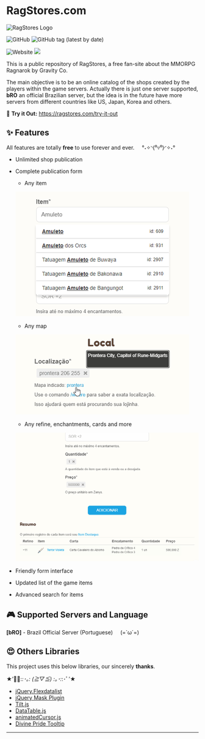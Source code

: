 # RagStores.com

![RagStores Logo](https://ragstores.com/wp-content/uploads/2020/06/logo_r.png)

![GitHub](https://img.shields.io/github/license/RagStores/RagStores)
![GitHub tag (latest by date)](https://img.shields.io/github/v/tag/RagStores/RagStores)

![Website](https://img.shields.io/website?down_color=red&down_message=offline&up_color=green&up_message=online&url=https%3A%2F%2Fragstores.com%2F)
![](https://img.shields.io/badge/server-bRO-blue)

This is a public repository of RagStores, a free fan-site about the MMORPG Ragnarok by Gravity Co.

The main objective is to be an online catalog of the shops created by the players within the game servers. Actually there is just one server supported, **bRO** an official Brazilian server, but the idea is in the future have more servers from different countries like US, Japan, Korea and others.


:strawberry: **Try it Out:**
https://ragstores.com/try-it-out

## :sparkles: Features
All features are totally **free** to use forever and ever. &nbsp;&nbsp;&nbsp; °˖✧◝(⁰▿⁰)◜✧˖°

- Unlimited shop publication

- Complete publication form
    - Any item

    <img src="https://github.com/RagStores/RagStores/blob/development/img/item.gif?raw=true"></br>

    - Any map

    <img src="https://github.com/RagStores/RagStores/blob/development/img/map.gif?raw=true"></br>

    - Any refine, enchantments, cards and more

    <img src="https://github.com/RagStores/RagStores/blob/development/img/brief.gif?raw=true"></br>
        
- Friendly form interface
- Updated list of the game items
- Advanced search for items 


## :video_game: Supported Servers and Language
**[bRO]** - Brazil Official Server (Portuguese) &nbsp;&nbsp;&nbsp; (=`ω´=)


## :heart_eyes: Others Libraries
This project uses this below libraries, our sincerely **thanks**.

★’ﾟ･:*:･｡: (≧▽≦) :｡･:*:･ﾟ’★

- [jQuery.Flexdatalist](https://github.com/sergiodlopes/jquery-flexdatalist)
- [jQuery Mask Plugin](https://github.com/igorescobar/jQuery-Mask-Plugin)
- [Tilt.js](https://github.com/gijsroge/tilt.js)
- [DataTable.js](https://datatables.net/)
- [animatedCursor.js](https://github.com/alienmelon/animatedCursor.js)
- [Divine Pride Tooltip](https://divine-pride.net/tools/tooltips)

---
